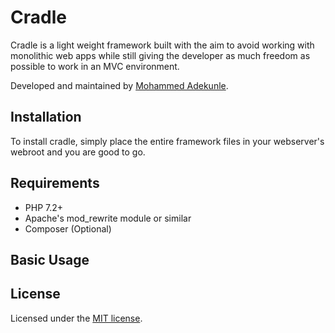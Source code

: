 # Cradle

Cradle is a light weight framework built with the aim to avoid working with monolithic web apps while still giving the developer as much freedom as possible to work in an MVC environment.

Developed and maintained by [Mohammed Adekunle](https://github.com/Iyiola-am).

## Installation

To install cradle, simply place the entire framework files in your webserver's webroot and you are good to go.

## Requirements

- PHP 7.2+
- Apache's mod_rewrite module or similar
- Composer (Optional)

## Basic Usage



## License

Licensed under the [MIT license](http://opensource.org/licenses/MIT).